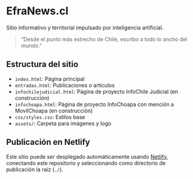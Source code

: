 # EfraNews.cl

Sitio informativo y territorial impulsado por inteligencia artificial.

> “Desde el punto más estrecho de Chile, escribo a todo lo ancho del mundo.”

## Estructura del sitio

- `index.html`: Página principal
- `entradas.html`: Publicaciones o artículos
- `infochilejudicial.html`: Página de proyecto InfoChile Judicial (en construcción)
- `infochoapa.html`: Página de proyecto InfoChoapa con mención a MovilChoapa (en construcción)
- `css/styles.css`: Estilos base
- `assets/`: Carpeta para imágenes y logo

## Publicación en Netlify

Este sitio puede ser desplegado automáticamente usando [Netlify](https://netlify.com), conectando este repositorio y seleccionando como directorio de publicación la raíz (`./`).

